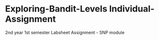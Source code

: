 # Exploring-Bandit-Levels Individual-Assignment
2nd year 1st semester Labsheet Assignment - SNP module
